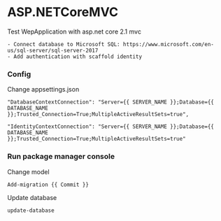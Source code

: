 # ASP.NETCoreMVC
Test WepApplication with asp.net core 2.1 mvc

    - Connect database to Microsoft SQL: https://www.microsoft.com/en-us/sql-server/sql-server-2017
    - Add authentication with scaffold identity
    
### Config

Change appsettings.json

    "DatabaseContextConnection": "Server={{ SERVER_NAME }};Database={{ DATABASE_NAME }};Trusted_Connection=True;MultipleActiveResultSets=true",

    "IdentityContextConnection": "Server={{ SERVER_NAME }};Database={{ DATABASE_NAME }};Trusted_Connection=True;MultipleActiveResultSets=true"

### Run package manager console

Change model

    Add-migration {{ Commit }}

Update database

    update-database


